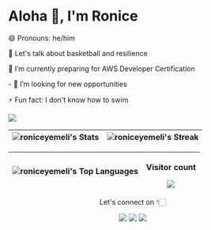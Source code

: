 <h1 align="left">Aloha 👋, I'm Ronice</h1>


<p align='left'>😄 Pronouns: he/him</p>
<p align='left'>💬 Let's talk about basketball and  resilience</p>
<p align='left'> 🔭 I’m currently preparing for AWS Developer Certification </p>
<p align='left'> - 👯 I’m looking for new opportunities </p>
<p align='left'>⚡ Fun fact: I don't know how to swim </p>


<img src="https://github-readme-activity-graph.vercel.app/graph?username=roniceyemeli&custom_title=Contributions&hide_border=true&theme=react">


| ![roniceyemeli's Stats](https://github-readme-stats.vercel.app/api?username=roniceyemeli&theme=vue-dark&show_icons=true&hide_border=true&count_private=true) | ![roniceyemeli's Streak](https://github-readme-streak-stats.herokuapp.com/?user=roniceyemeli&theme=vue-dark&hide_border=true) |
| :----------------------------------------------------------------------------------------------------------------------: | :---------------------------------------------------------------------------------------: |

| ![roniceyemeli's Top Languages](https://github-readme-stats.vercel.app/api/top-langs/?username=roniceyemeli&theme=vue-dark&show_icons=true&hide_border=true&layout=compact) | <p align="center"> Visitor count</p><img align="center" src="https://profile-counter.glitch.me/roniceyemeli/count.svg" /> | 
| :----------------------------------------------------------------------------------------------------------------------: | :---------------------------------------------------------------------------------------: |

<p align="center" > Let's connect on 👇🏻 </p>
   
<p align="center">
  <a href="https://www.linkedin.com/in/roniceyemeli/"><img src="https://img.shields.io/badge/LinkedIn-0077B5?style=for-the-badge&logo=linkedin&logoColor=white"></a> 
  <a href="https://twitter.com/roniceyemeli"><img src="https://img.shields.io/badge/Twitter-1DA1F2?style=for-the-badge&logo=twitter&logoColor=white"></a>
  <a href="mailto:roniceyemeli@gmail.com"><img src="https://img.shields.io/badge/mail-EA4335?style=for-the-badge&logo=gmail&logoColor=white"></a>
</p>
